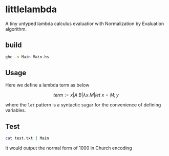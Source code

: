 # littlelambda

A tiny untyped lambda calculus evaluatior with Normalization by Evaluation algorithm.

## build

``` bash
ghc -o Main Main.hs
```

## Usage

Here we define a lambda term as below

$$
term :=  x|A\ B|\lambda x.M|let\ x=M;y
$$

where the `let` pattern is a syntactic sugar for the convenience of defining variables.

## Test

``` bash
cat test.txt | Main
```

It would output the normal form of 1000 in Church encoding
